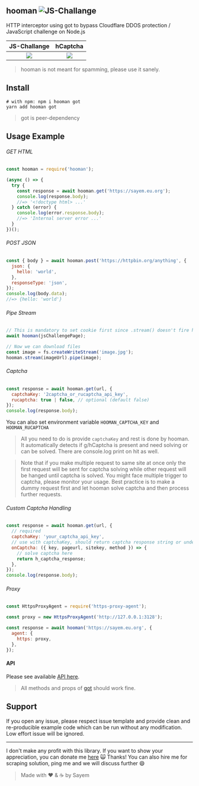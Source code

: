 ## hooman ![JS-Challange](https://github.com/sayem314/hooman/workflows/JS-Challenge/badge.svg)

HTTP interceptor using got to bypass Cloudflare DDOS protection / JavaScript challenge on Node.js

|                           JS-Challange                            |                            hCaptcha                             |
| :---------------------------------------------------------------: | :-------------------------------------------------------------: |
| ![](https://github.com/sayem314/hooman/raw/master/screenshot.png) | ![](https://github.com/sayem314/hooman/raw/master/hCaptcha.png) |

> hooman is not meant for spamming, please use it sanely.

## Install

```shell
# with npm: npm i hooman got
yarn add hooman got
```

> got is peer-dependency

## Usage Example

###### GET HTML

```js
const hooman = require('hooman');

(async () => {
  try {
    const response = await hooman.get('https://sayem.eu.org');
    console.log(response.body);
    //=> '<!doctype html> ...'
  } catch (error) {
    console.log(error.response.body);
    //=> 'Internal server error ...'
  }
})();
```

###### POST JSON

```js
const { body } = await hooman.post('https://httpbin.org/anything', {
  json: {
    hello: 'world',
  },
  responseType: 'json',
});
console.log(body.data);
//=> {hello: 'world'}
```

###### Pipe Stream

```js
// This is mandatory to set cookie first since .stream() doesn't fire hooks
await hooman(jsChallengePage);

// Now we can download files
const image = fs.createWriteStream('image.jpg');
hooman.stream(imageUrl).pipe(image);
```

###### Captcha

```js
const response = await hooman.get(url, {
  captchaKey: '2captcha_or_rucaptcha_api_key',
  rucaptcha: true | false, // optional (default false)
});
console.log(response.body);
```

You can also set environment variable `HOOMAN_CAPTCHA_KEY` and `HOOMAN_RUCAPTCHA`

> All you need to do is provide `captchaKey` and rest is done by hooman. It automatically detects if g/hCaptcha is present and need solving or can be solved. There are console.log print on hit as well.

> Note that if you make multiple request to same site at once only the first request will be sent for captcha solving while other request will be hanged until captcha is solved. You might face multiple trigger to captcha, please monitor your usage. Best practice is to make a dummy request first and let hooman solve captcha and then process further requests.

###### Custom Captcha Handling

```js
const response = await hooman.get(url, {
  // required
  captchaKey: 'your_captcha_api_key',
  // use with captchaKey, should return captcha response string or undefined
  onCaptcha: ({ key, pageurl, sitekey, method }) => {
    // solve captcha here
    return h_captcha_response;
  },
});
console.log(response.body);
```

###### Proxy

```js
const HttpsProxyAgent = require('https-proxy-agent');

const proxy = new HttpsProxyAgent('http://127.0.0.1:3128');

const response = await hooman('https://sayem.eu.org', {
  agent: {
    https: proxy,
  },
});
```

#### API

Please see available [API here](https://github.com/sindresorhus/got/blob/master/readme.md#api).

> All methods and props of [got](https://github.com/sindresorhus/got) should work fine.

## Support

If you open any issue, please respect issue template and provide clean and re-producible example code which can be run without any modification. Low effort issue will be ignored.

---

I don't make any profit with this library. If you want to show your appreciation, you can donate me [here](https://sayem.eu.org/donate) :scream_cat: Thanks! You can also hire me for scraping solution, ping me and we will discuss further :smile:

> Made with :heart: & :coffee: by Sayem
